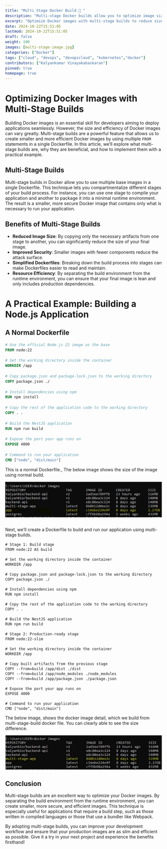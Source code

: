 ```yaml
---
title: "Multi Stage Docker Build 🐳 "
description: "Multi-stage Docker builds allow you to optimize image size by using multiple stages in a single Dockerfile, copying only the necessary files from each stage."
excerpt: "Optimize Docker images with multi-stage builds to reduce size,"
date: 2024-10-22T15:51:05
lastmod: 2024-10-22T15:51:05 
draft: false
weight: 100
images: [multi-stage-image.jpg]
categories: ["Docker"]
tags: ["cloud", "devops", "devopscloud", "kubernetes","docker"]
contributors: ["Kalyankumar Vinayakabaskaran"]
pinned: true
homepage: true
---
```


# Optimizing Docker Images with Multi-Stage Builds

Building Docker images is an essential skill for developers aiming to deploy applications seamlessly. However, the size and efficiency of Docker images can vary greatly. Multi-stage builds are a powerful feature that allows us to create smaller and more efficient Docker images by using multiple `FROM` statements in a single Dockerfile. In this article, we’ll explore what multi-stage builds are, why they are beneficial, and how to implement them with a practical example.

## Multi-Stage Builds

Multi-stage builds in Docker allow you to use multiple base images in a single Dockerfile. This technique lets you compartmentalize different stages of your build process. For instance, you can use one stage to compile your application and another to package it into a minimal runtime environment. The result is a smaller, more secure Docker image that contains only what is necessary to run your application.

## Benefits of Multi-Stage Builds

- **Reduced Image Size**: By copying only the necessary artifacts from one stage to another, you can significantly reduce the size of your final image.
- **Improved Security**: Smaller images with fewer components reduce the attack surface.
- **Simplified Dockerfiles**: Breaking down the build process into stages can make Dockerfiles easier to read and maintain.
- **Resource Efficiency**: By separating the build environment from the runtime environment, you can ensure that your final image is lean and only includes production dependencies.

# A Practical Example: Building a Node.js Application

## A Normal Dockerfile

```dockerfile
# Use the official Node.js 22 image as the base
FROM node:22

# Set the working directory inside the container
WORKDIR /app

# Copy package.json and package-lock.json to the working directory
COPY package.json ./

# Install dependencies using npm
RUN npm install

# Copy the rest of the application code to the working directory
COPY . .

# Build the NestJS application
RUN npm run build

# Expose the port your app runs on
EXPOSE 4000

# Command to run your application
CMD ["node", "dist/main"]
```
This is a normal Dockerfile., The below image shows the size of the image using normal build.

<img src="./large_size.jpg" alt="noraml docker build">

<p style="margin-bottom: 2em;"></p>

Next, we’ll create a Dockerfile to build and run our application using multi-stage builds.

```
# Stage 1: Build stage
FROM node:22 AS build

# Set the working directory inside the container
WORKDIR /app

# Copy package.json and package-lock.json to the working directory
COPY package.json ./

# Install dependencies using npm
RUN npm install

# Copy the rest of the application code to the working directory
COPY . .

# Build the NestJS application
RUN npm run build

# Stage 2: Production-ready stage
FROM node:22-slim

# Set the working directory inside the container
WORKDIR /app

# Copy built artifacts from the previous stage
COPY --from=build /app/dist ./dist
COPY --from=build /app/node_modules ./node_modules
COPY --from=build /app/package.json ./package.json

# Expose the port your app runs on
EXPOSE 4000

# Command to run your application
CMD ["node", "dist/main"]
```

The below image, shows the docker image detail, which we build from multi-stage-build docker file. You can clearly able to see the size difference.


<img src="./small_image.jpg" alt="Reduced_size-image">



## Conclusion

Multi-stage builds are an excellent way to optimize your Docker images. By separating the build environment from the runtime environment, you can create smaller, more secure, and efficient images. This technique is especially useful for applications that require a build step, such as those written in compiled languages or those that use a bundler like Webpack.

By adopting multi-stage builds, you can improve your development workflow and ensure that your production images are as slim and efficient as possible. Give it a try in your next project and experience the benefits firsthand!